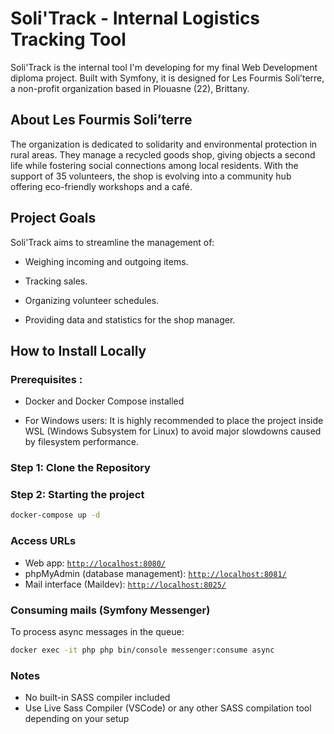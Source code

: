 # Soli'Track - Internal Logistics Tracking Tool

Soli'Track is the internal tool I'm developing for my final Web Development diploma project. Built with Symfony, it is designed for Les Fourmis Soli’terre, a non-profit organization based in Plouasne (22), Brittany.

## About Les Fourmis Soli’terre

The organization is dedicated to solidarity and environmental protection in rural areas. They manage a recycled goods shop, giving objects a second life while fostering social connections among local residents. With the support of 35 volunteers, the shop is evolving into a community hub offering eco-friendly workshops and a café.

## Project Goals

Soli'Track aims to streamline the management of:

- Weighing incoming and outgoing items.

- Tracking sales.

- Organizing volunteer schedules.

- Providing data and statistics for the shop manager.

## How to Install Locally

### Prerequisites :

- Docker and Docker Compose installed

- For Windows users:
  It is highly recommended to place the project inside WSL (Windows Subsystem for Linux) to avoid major slowdowns caused by filesystem performance.

### Step 1: Clone the Repository

### Step 2: Starting the project

```bash
docker-compose up -d
```

### Access URLs

- Web app: [`http://localhost:8080/`](http://localhost:8080/)
- phpMyAdmin (database management): [`http://localhost:8081/`](http://localhost:8081/)
- Mail interface (Maildev): [`http://localhost:8025/`](http://localhost:8025/)

### Consuming mails (Symfony Messenger)

To process async messages in the queue:

```bash
docker exec -it php php bin/console messenger:consume async
```

### Notes

- No built-in SASS compiler included
- Use Live Sass Compiler (VSCode) or any other SASS compilation tool depending on your setup
